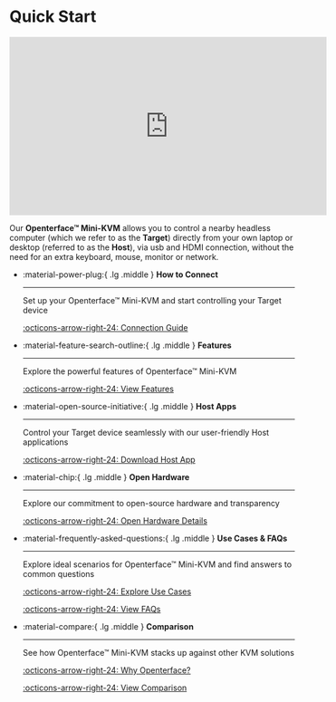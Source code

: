 # Quick Start

<iframe width="560" height="315" src="https://www.youtube.com/embed/r3HNUflWGOY?si=84Ek6F9ocHmmGTqW" title="YouTube video player" frameborder="0" allow="accelerometer; autoplay; clipboard-write; encrypted-media; gyroscope; picture-in-picture; web-share" referrerpolicy="strict-origin-when-cross-origin" allowfullscreen></iframe>

Our **Openterface™ Mini-KVM** allows you to control a nearby headless computer (which we refer to as the **Target**) directly from your own laptop or desktop (referred to as the **Host**), via usb and HDMI connection, without the need for an extra keyboard, mouse, monitor or network.

<div class="grid cards" markdown>

-   :material-power-plug:{ .lg .middle } __How to Connect__

    ---

    Set up your Openterface™ Mini-KVM and start controlling your Target device

    [:octicons-arrow-right-24: Connection Guide](/how-to-connect)

-   :material-feature-search-outline:{ .lg .middle } __Features__

    ---

    Explore the powerful features of Openterface™ Mini-KVM

    [:octicons-arrow-right-24: View Features](/features)

-   :material-open-source-initiative:{ .lg .middle } __Host Apps__

    ---

    Control your Target device seamlessly with our user-friendly Host applications

    [:octicons-arrow-right-24: Download Host App](/app)

-   :material-chip:{ .lg .middle } __Open Hardware__

    ---

    Explore our commitment to open-source hardware and transparency

    [:octicons-arrow-right-24: Open Hardware Details](/open-hardware)

-   :material-frequently-asked-questions:{ .lg .middle } __Use Cases & FAQs__

    ---

    Explore ideal scenarios for Openterface™ Mini-KVM and find answers to common questions

    [:octicons-arrow-right-24: Explore Use Cases](/use-cases)
    
    [:octicons-arrow-right-24: View FAQs](/faq)

-   :material-compare:{ .lg .middle } __Comparison__

    ---

    See how Openterface™ Mini-KVM stacks up against other KVM solutions

    [:octicons-arrow-right-24: Why Openterface?](/why-openterface)

    [:octicons-arrow-right-24: View Comparison](/comparison)

</div>